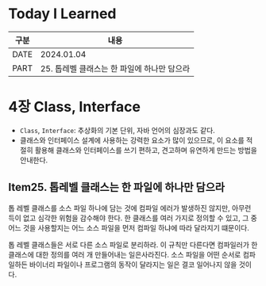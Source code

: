 # Today I Learned

| 구분 | 내용                     |
| ---- | -----------------------|
| DATE | 2024.01.04             |
| PART | 25. 톱레벨 클래스는 한 파일에 하나만 담으라 |

# 4장 Class, Interface
* `Class`, `Interface`: 추상화의 기본 단위, 자바 언어의 심장과도 같다. 
* 클래스와 인터페이스 설계에 사용하는 강력한 요소가 많이 있으므로, 이 요소를 적절히 활용해 클래스와 인터페이스를 쓰기 편하고, 견고하며 유연하게 만드는 방법을 안내한다.

## Item25. 톱레벨 클래스는 한 파일에 하나만 담으라

톱 레벨 클래스를 소스 파일 하나에 담는 것에 컴파일 에러가 발생하진 않지만, 아무런 득이 없고 심각한 위험을 감수해야 한다. 한 클래스를 여러 가지로 정의할 수 있고, 그 중 어느 것을 사용할지는 어느 소스 파일을 먼저 컴파일 하냐에 따라 달라지기 떄문이다. 

톱 레벨 클래스들은 서로 다른 소스 파일로 분리하라. 이 규칙만 다른다면 컴파일러가 한 클래스에 대한 정의를 여러 개 만들어내는 일은사라진다. 소스 파일을 어떤 순서로 컴파일하든 바이너리 파일이나 프로그램의 동작이 달라지는 일은 결코 일어나지 않을 것이다.  